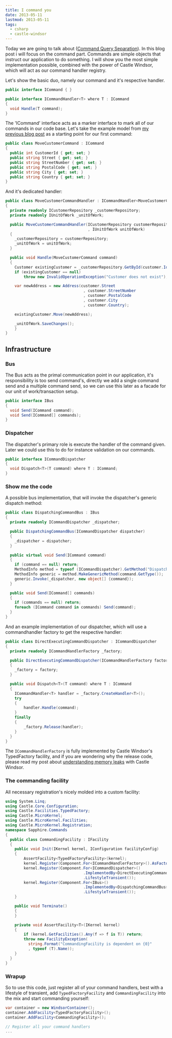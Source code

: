 ```yaml
---
title: I command you
date: 2013-05-11
lastmod: 2013-05-11
tags:
  - csharp
  - castle-windsor
---
```


Today we are going to talk about ([Command Query Separation](http://en.wikipedia.org/wiki/Command%E2%80%93query_separation)). In this blog post i will focus on the command part. Commands are simple objects that instruct our application to do something. I will show you the most simple implementation possible, combined with the power of Castle Windsor, which will act as our command handler registry.

Let's show the basic duo, namely our command and it's respective handler.

```csharp
public interface ICommand { }

public interface ICommandHandler<T> where T : ICommand
{
  void Handle(T command);
}
```

The 'ICommand' interface acts as a marker interface to mark all of our commands in our code base. Let's take the example model from [my previous blog post](/blog/2013/05/05/currying-your-monolithic-code-with-some-ddd-principles) as a starting point for our first command:

```csharp
public class MoveCustomerCommand : ICommand
{
  public int CustomerId { get; set; }
  public string Street { get; set; }
  public string StreetNumber { get; set; }
  public string PostalCode { get; set; }
  public string City { get; set; }
  public string Country { get; set; }
}
```

And it's dedicated handler:

```csharp
public class MoveCustomerCommandHandler : ICommandHandler<MoveCustomerCommand>
{
  private readonly ICustomerRepository _customerRepository;
  private readonly IUnitOfWork _unitOfWork;

  public MoveCustomerCommandHandler(ICustomerRepository customerRepository
                                    , IUnitOfWork unitOfWork)
  {
    _customerRepository = customerRepository;
    _unitOfWork = unitOfWork;
  }

  public void Handle(MoveCustomerCommand command)
  {
    Customer existingCustomer = _customerRepository.GetById(customer.Id);
    if (existingCustomer == null)
        throw new InvalidOperationException("Customer does not exist");

    var newAddress = new Address(customer.Street
                                  , customer.StreetNumber
                                  , customer.PostalCode
                                  , customer.City
                                  , customer.Country);

    existingCustomer.Move(newAddress);

    _unitOfWork.SaveChanges();
    }
}
```

## Infrastructure

### Bus

The Bus acts as the primal communication point in our application, it's responsibility is too send command's, directly we add a single command send and a multiple command send, so we can use this later as a facade for our unit of work/transaction setup.

```csharp
public interface IBus
{
  void Send(ICommand command);
  void Send(ICommand[] commands);
}
```

### Dispatcher

The dispatcher's primary role is execute the handler of the command given. Later we could use this to do for instance validation on our commands.

```csharp
public interface ICommandDispatcher
{
  void Dispatch<T>(T command) where T : ICommand;
}
```

### Show me the code

A possible bus implementation, that will invoke the dispatcher's generic dispatch method:

```csharp
public class DispatchingCommandBus : IBus
{
  private readonly ICommandDispatcher _dispatcher;

  public DispatchingCommandBus(ICommandDispatcher dispatcher)
  {
    _dispatcher = dispatcher;
  }

  public virtual void Send(ICommand command)
  {
    if (command == null) return;
    MethodInfo method = typeof (ICommandDispatcher).GetMethod("Dispatch");
    MethodInfo generic = method.MakeGenericMethod(command.GetType());
    generic.Invoke(_dispatcher, new object[] {command});
  }

  public void Send(ICommand[] commands)
  {
    if (commands == null) return;
    foreach (ICommand command in commands) Send(command);
  }
}
```

And an example implementation of our dispatcher, which will use a commandhandler factory to get the respective handler:

```csharp
public class DirectExecutingCommandDispatcher : ICommandDispatcher
{
  private readonly ICommandHandlerFactory _factory;

  public DirectExecutingCommandDispatcher(ICommandHandlerFactory factory)
  {
    _factory = factory;
  }

  public void Dispatch<T>(T command) where T : ICommand
  {
    ICommandHandler<T> handler = _factory.CreateHandler<T>();
    try
    {
        handler.Handle(command);
    }
    finally
    {
        _factory.Release(handler);
    }
  }
}
```

The `ICommandHandlerFactory` is fully implemented by Castle Windsor's TypedFactory facility, and if you are wondering why the release code, please read my post about [understanding memory leaks](/blog/2012/04/21/castle-windsor-avoid-memory-leaks-by-learning-the-underlying-mechanics) with Castle Windsor.

### The commanding facility

All necessary registration's nicely molded into a custom facility:

```csharp
using System.Linq;
using Castle.Core.Configuration;
using Castle.Facilities.TypedFactory;
using Castle.MicroKernel;
using Castle.MicroKernel.Facilities;
using Castle.MicroKernel.Registration;
namespace Sapphire.Commands
{
  public class CommandingFacility : IFacility
  {
    public void Init(IKernel kernel, IConfiguration facilityConfig)
    {
        AssertFacility<TypedFactoryFacility>(kernel);
        kernel.Register(Component.For<ICommandHandlerFactory>().AsFactory());
        kernel.Register(Component.For<ICommandDispatcher>()
                                  .ImplementedBy<DirectExecutingCommandDispatcher>()
                                  .LifestyleTransient());
        kernel.Register(Component.For<IBus>()
                                  .ImplementedBy<DispatchingCommandBus>()
                                  .LifestyleTransient());
    }

    public void Terminate()
    {
    }

    private void AssertFacility<T>(IKernel kernel)
    {
        if (kernel.GetFacilities().Any(f => f is T)) return;
        throw new FacilityException(
          string.Format("CommandingFacility is dependent on {0}"
          , typeof (T).Name));
    }
  }
}
```

### Wrapup

So to use this code, just register all of your command handlers, best with a lifestyle of transient, add `TypedFactoryFacility` and `CommandingFacility` into the mix and start commanding yourself:

```csharp
var container = new WindsorContainer();
container.AddFacility<TypedFactoryFacility>();
container.AddFacility<CommandingFacility>();

// Register all your command handlers
...
```
